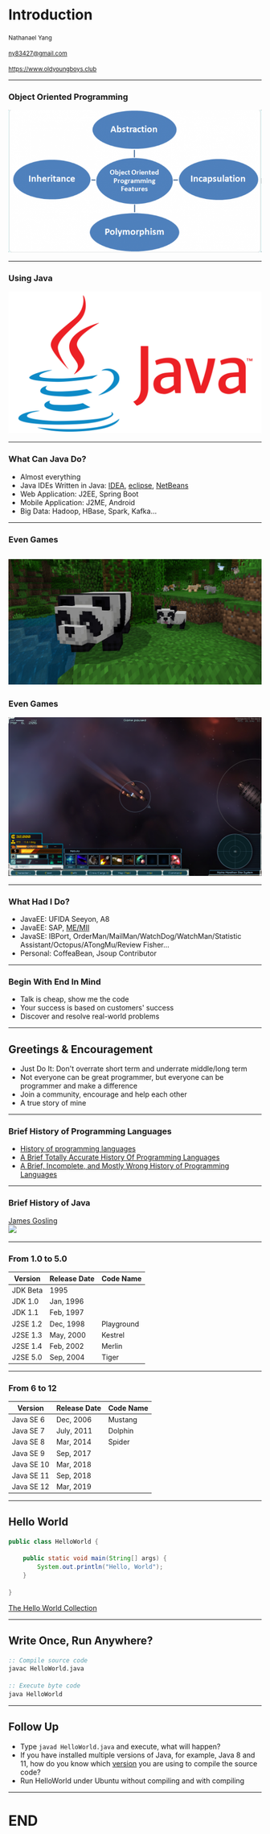 # Introduction


<small>Nathanael Yang</small>

<small>ny83427@gmail.com</small>

<small>https://www.oldyoungboys.club</small>

---

### Object Oriented Programming
![](oop.png)

---

### Using Java
![](java.png)

---

### What Can Java Do?
- Almost everything
- Java IDEs Written in Java: [IDEA](https://github.com/JetBrains/intellij-community), [eclipse](https://git.eclipse.org/c/), [NetBeans](https://github.com/apache/incubator-netbeans)
- Web Application: J2EE, Spring Boot
- Mobile Application: J2ME, Android
- Big Data: Hadoop, HBase, Spark, Kafka...

---

### Even Games
![](minecraft.jpeg)
---

### Even Games
![](game.png)

---

### What Had I Do?
- JavaEE: UFIDA Seeyon, A8
- JavaEE: SAP, [ME/MII](https://www.youtube.com/watch?v=m3d90FYW6D4)
- JavaSE: IBPort, OrderMan/MailMan/WatchDog/WatchMan/Statistic Assistant/Octopus/ATongMu/Review Fisher...
- Personal: CoffeaBean, Jsoup Contributor

---

### Begin With End In Mind
- Talk is cheap, show me the code
- Your success is based on customers' success
- Discover and resolve real-world problems

---

## Greetings & Encouragement
- Just Do It: Don't overrate short term and underrate middle/long term
- Not everyone can be great programmer, but everyone can be programmer and make a difference
- Join a community, encourage and help each other
- A true story of mine

---

### Brief History of Programming Languages
* [History of programming languages](https://en.wikipedia.org/wiki/History_of_programming_languages)
* [A Brief Totally Accurate History Of Programming Languages](https://medium.com/commitlog/a-brief-totally-accurate-history-of-programming-languages-cd93ec806124)
* [A Brief, Incomplete, and Mostly Wrong History of Programming Languages](http://james-iry.blogspot.com/2009/05/brief-incomplete-and-mostly-wrong.html?m=1)

---

### Brief History of Java
[James Gosling](https://en.wikipedia.org/wiki/James_Gosling)  
![](https://upload.wikimedia.org/wikipedia/commons/thumb/1/14/James_Gosling_2008.jpg/477px-James_Gosling_2008.jpg)

---

### From 1.0 to 5.0
| Version| Release Date| Code Name|
|---|---|---|
| JDK Beta | 1995 | |
| JDK 1.0 | Jan, 1996 | |
| JDK 1.1 | Feb, 1997 | |
| J2SE 1.2 | Dec, 1998 | Playground |
| J2SE 1.3 | May, 2000 | Kestrel |
| J2SE 1.4 | Feb, 2002 | Merlin |
| J2SE 5.0 | Sep, 2004 | Tiger |

---

### From 6 to 12
| Version| Release Date| Code Name|
|---|---|---|
| Java SE 6 | Dec, 2006 | Mustang |
| Java SE 7 | July, 2011 | Dolphin |
| Java SE 8 | Mar, 2014 | Spider |
| Java SE 9 | Sep, 2017 | |
| Java SE 10 | Mar, 2018 | |
| Java SE 11 | Sep, 2018 | |
| Java SE 12 | Mar, 2019 | |
---

## Hello World
```java
public class HelloWorld {

    public static void main(String[] args) {
        System.out.println("Hello, World");
    }

}
```
[The Hello World Collection](http://helloworldcollection.de/)

---

## Write Once, Run Anywhere?
```cmd
:: Compile source code
javac HelloWorld.java

:: Execute byte code
java HelloWorld
```

---

## Follow Up
* Type `javad HelloWorld.java` and execute, what will happen?
* If you have installed multiple versions of Java, for example, Java 8 and 11, how do you know
which [version](https://en.wikipedia.org/wiki/Java_class_file) you are using to compile the source code?
* Run HelloWorld under Ubuntu without compiling and with compiling

---

# END